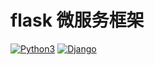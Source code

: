 # flask 微服务框架
[![Python3](https://img.shields.io/badge/python-3.8-green.svg?style=plastic)](https://www.python.org/)
[![Django](https://img.shields.io/badge/flask-2.2-brightgreen.svg?style=plastic)](https://www.djangoproject.com/)
